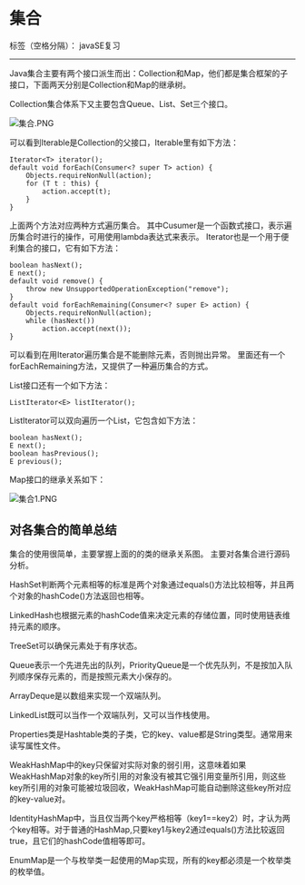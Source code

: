 ﻿# 集合

标签（空格分隔）： javaSE复习

---
Java集合主要有两个接口派生而出：Collection和Map，他们都是集合框架的子接口，下面两天分别是Collection和Map的继承树。

Collection集合体系下又主要包含Queue、List、Set三个接口。

![集合.PNG](https://i.loli.net/2018/05/09/5af2f1fae889e.png)

可以看到Iterable是Collection的父接口，Iterable里有如下方法：
```
Iterator<T> iterator();
default void forEach(Consumer<? super T> action) {
    Objects.requireNonNull(action);
    for (T t : this) {
        action.accept(t);
    }
}
```
上面两个方法对应两种方式遍历集合。
其中Cusumer是一个函数式接口，表示遍历集合时进行的操作，可用使用lambda表达式来表示。
Iterator也是一个用于便利集合的接口，它有如下方法：
```
boolean hasNext();
E next();
default void remove() {
    throw new UnsupportedOperationException("remove");
}
default void forEachRemaining(Consumer<? super E> action) {
    Objects.requireNonNull(action);
    while (hasNext())
        action.accept(next());
}
```
可以看到在用Iterator遍历集合是不能删除元素，否则抛出异常。
里面还有一个forEachRemaining方法，又提供了一种遍历集合的方式。

List接口还有一个如下方法：
```
ListIterator<E> listIterator();
```
ListIterator可以双向遍历一个List，它包含如下方法：
```
boolean hasNext();
E next();
boolean hasPrevious();
E previous();
```

Map接口的继承关系如下：

![集合1.PNG](https://i.loli.net/2018/05/09/5af2f4de1cdbe.png)

## 对各集合的简单总结

集合的使用很简单，主要掌握上面的的类的继承关系图。
主要对各集合进行源码分析。

HashSet判断两个元素相等的标准是两个对象通过equals()方法比较相等，并且两个对象的hashCode()方法返回也相等。

LinkedHash也根据元素的hashCode值来决定元素的存储位置，同时使用链表维持元素的顺序。

TreeSet可以确保元素处于有序状态。

Queue表示一个先进先出的队列，PriorityQueue是一个优先队列，不是按加入队列顺序保存元素的，而是按照元素大小保存的。

ArrayDeque是以数组来实现一个双端队列。

LinkedList既可以当作一个双端队列，又可以当作栈使用。


Properties类是Hashtable类的子类，它的key、value都是String类型。通常用来读写属性文件。

WeakHashMap中的key只保留对实际对象的弱引用，这意味着如果WeakHashMap对象的key所引用的对象没有被其它强引用变量所引用，则这些key所引用的对象可能被垃圾回收，WeakHashMap可能自动删除这些key所对应的key-value对。

IdentityHashMap中，当且仅当两个key严格相等（key1==key2）时，才认为两个key相等。对于普通的HashMap,只要key1与key2通过equals()方法比较返回true，且它们的hashCode值相等即可。

EnumMap是一个与枚举类一起使用的Map实现，所有的key都必须是一个枚举类的枚举值。
        

